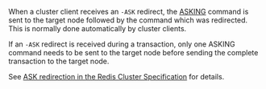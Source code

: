When a cluster client receives an `-ASK` redirect, the [ASKING](/commands/asking) command is sent to the target node followed by the command which was redirected.
This is normally done automatically by cluster clients.

If an `-ASK` redirect is received during a transaction, only one ASKING command needs to be sent to the target node before sending the complete transaction to the target node.

See [ASK redirection in the Redis Cluster Specification](/topics/cluster-spec#ask-redirection) for details.

